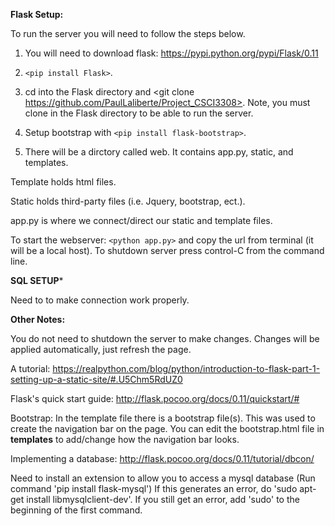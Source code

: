 
**Flask Setup:**

To run the server you will need to follow the steps below.

1. You will need to download flask: https://pypi.python.org/pypi/Flask/0.11

2. `<pip install Flask>`.

3. cd into the Flask directory and <git clone https://github.com/PaulLaliberte/Project_CSCI3308>. Note, you must clone in the Flask directory to be able to run the server.

4. Setup bootstrap with `<pip install flask-bootstrap>`.

5. There will be a dirctory called web. It contains app.py, static, and templates. 

Template holds html files. 

Static holds third-party files (i.e. Jquery, bootstrap, ect.).

app.py is where we connect/direct our static and template files.

To start the webserver: `<python app.py>` and copy the url from terminal (it will be a local host). To shutdown server
press control-C from the command line.

**SQL SETUP***

Need to <pip install flask-mysqldb> to make connection work properly.



**Other Notes:**

You do not need to shutdown the server to make changes. Changes will be applied automatically, just refresh the page.

A tutorial: https://realpython.com/blog/python/introduction-to-flask-part-1-setting-up-a-static-site/#.U5Chm5RdUZ0

Flask's quick start guide: http://flask.pocoo.org/docs/0.11/quickstart/#

Bootstrap: In the template file there is a bootstrap file(s). This was used to create the navigation bar on the page.
You can edit the bootstrap.html file in **templates** to add/change how the navigation bar looks.

Implementing a database: http://flask.pocoo.org/docs/0.11/tutorial/dbcon/

Need to install an extension to allow you to access a mysql database (Run command 'pip install flask-mysql')  If this generates an error, do 'sudo apt-get install libmysqlclient-dev'.  If you still get an error, add 'sudo' to the beginning of the first command.


